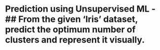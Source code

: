 # Prediction using Unsupervised ML - ## From the given ‘Iris’ dataset, predict the optimum number of clusters and represent it visually.
